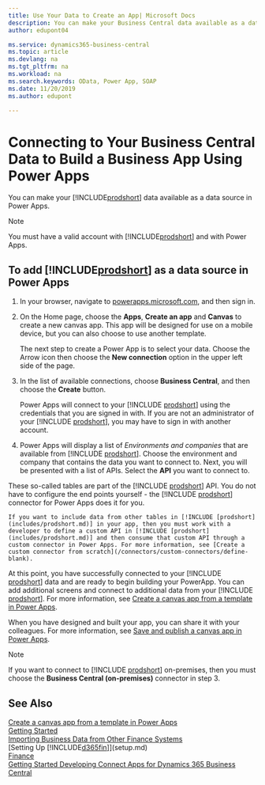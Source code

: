 ```yaml
---
title: Use Your Data to Create an App| Microsoft Docs
description: You can make your Business Central data available as a data source and specify an OData URL of your web services to build a business app using Power Apps.
author: edupont04

ms.service: dynamics365-business-central
ms.topic: article
ms.devlang: na
ms.tgt_pltfrm: na
ms.workload: na
ms.search.keywords: OData, Power App, SOAP
ms.date: 11/20/2019
ms.author: edupont

---
```

# Connecting to Your Business Central Data to Build a Business App Using Power Apps

You can make your [!INCLUDE[prodshort](includes/prodshort.md)] data available as a data source in Power Apps.  

> [!NOTE]  
> You must have a valid account with [!INCLUDE[prodshort](includes/prodshort.md)] and with Power Apps.  

## To add [!INCLUDE[prodshort](includes/prodshort.md)] as a data source in Power Apps

1. In your browser, navigate to [powerapps.microsoft.com](https://powerapps.microsoft.com/en-us/), and then sign in.
2. On the Home page, choose the **Apps**, **Create an app** and **Canvas** to create a new canvas app. This app will be designed for use on a mobile device, but you can also choose to use another template.

    The next step to create a Power App is to select your data. Choose the Arrow icon then choose the **New connection** option in the upper left side of the page.
3. In the list of available connections, choose **Business Central**, and then choose the **Create** button.

    Power Apps will connect to your [!INCLUDE [prodshort](includes/prodshort.md)] using the credentials that you are signed in with. If you are not an administrator of your [!INCLUDE [prodshort](includes/prodshort.md)], you may have to sign in with another account.  

4.  Power Apps will display a list of *Environments and companies* that are available from [!INCLUDE [prodshort](includes/prodshort.md)]. Choose the environment and company that contains the data you want to connect to. Next, you will be presented with a list of APIs. Select the **API** you want to connect to.

These so-called tables are part of the [!INCLUDE [prodshort](includes/prodshort.md)] API. You do not have to configure the end points yourself - the [!INCLUDE [prodshort](includes/prodshort.md)] connector for Power Apps does it for you.  

    If you want to include data from other tables in [!INCLUDE [prodshort](includes/prodshort.md)] in your app, then you must work with a developer to define a custom API in [!INCLUDE [prodshort](includes/prodshort.md)] and then consume that custom API through a custom connector in Power Apps. For more information, see [Create a custom connector from scratch](/connectors/custom-connectors/define-blank).  

At this point, you have successfully connected to your [!INCLUDE [prodshort](includes/prodshort.md)] data and are ready to begin building your PowerApp. You can add additional screens and connect to additional data from your [!INCLUDE [prodshort](includes/prodshort.md)]. For more information, see [Create a canvas app from a template in Power Apps](/powerapps/maker/canvas-apps/get-started-test-drive).  

When you have designed and built your app, you can share it with your colleagues. For more information, see [Save and publish a canvas app in Power Apps](/powerapps/maker/canvas-apps/save-publish-app).  

> [!NOTE]
> If you want to connect to [!INCLUDE [prodshort](includes/prodshort.md)] on-premises, then you must choose the **Business Central (on-premises)** connector in step 3.  

## See Also

[Create a canvas app from a template in Power Apps](/powerapps/maker/canvas-apps/get-started-test-drive)  
[Getting Started](product-get-started.md)  
[Importing Business Data from Other Finance Systems](across-import-data-configuration-packages.md)  
[Setting Up [!INCLUDE[d365fin](includes/d365fin_md.md)]](setup.md)  
[Finance](finance.md)  
[Getting Started Developing Connect Apps for Dynamics 365 Business Central](/dynamics365/business-central/dev-itpro/developer/devenv-develop-connect-apps)  
